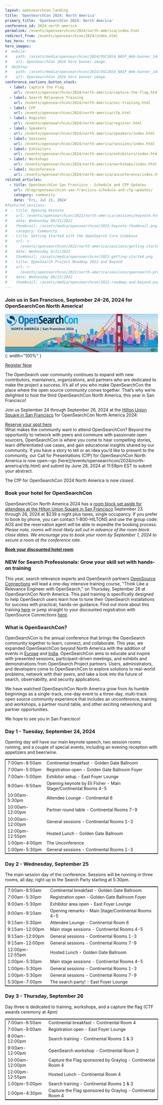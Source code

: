 ```yaml
---
layout: opensearchcon_landing
title: 'OpenSearchCon 2024: North America'
primary_title: 'OpenSearchCon 2024: North America'
conference_id: 2024-north-america
permalink: /events/opensearchcon/2024/north-america/index.html
redirect_from: /events/opensearchcon/2024/index.html
has_hero: true
hero_images:
#  mobile:
#    path: /assets/media/opensearchcon/2024/OSC2024_NASF_Web-banner_1440x360.png
#    alt: OpenSearchCon 2024 hero banner image.
#  desktop:
#    path: /assets/media/opensearchcon/2024/OSC2024_NASF_Web-banner_1440x360.png
#    alt: OpenSearchCon 2024 hero banner image.
conference_sections_button_stack:
  - label: Capture the Flag
    url: /events/opensearchcon/2024/north-america/capture-the-flag.html
  - label: Search Relevance Training
    url: /events/opensearchcon/2024/north-america/osc-training.html
  - label: CFP
    url: /events/opensearchcon/2024/north-america/cfp.html
  - label: Register
    url: /events/opensearchcon/2024/north-america/register.html
  - label: Speakers
    url: /events/opensearchcon/2024/north-america/speakers/index.html
  - label: Sessions 
    url: /events/opensearchcon/2024/north-america/sessions/index.html
  - label: Exhibitors
    url: /events/opensearchcon/2024/north-america/exhibitors/index.html
  - label: Workshops
    url: /events/opensearchcon/2024/north-america/workshops/index.html
  - label: Unconference
    url: /events/opensearchcon/2024/north-america/unconference/index.html
related_articles:
  - title: OpenSearchCon San Francisco - Schedule and CFP Updates
    url: /blog/opensearchcon-san-francisco-schedule-and-cfp-updates/
    category: community
    date: 'Fri, Jul 21, 2024'
#featured_sessions:
#  - title: Opening Keynote
#    url: /events/opensearchcon/2022/north-america/sessions/keynote.html
#    date: Wednesday 09/21/2022
#    thumbnail: /assets/media/opensearchcon/2022-keynote-thumbnail.png
#    category: Community
#  - title: Getting Started with the OpenSearch Core Codebase
#    url: >-
#      /events/opensearchcon/2022/north-america/sessions/getting-started-with-opensearch-core-codebase.html
#    date: Wednesday 9/21/2022
#    thumbnail: /assets/media/opensearchcon/2022-getting-started.png
#  - title: OpenSearch Project Roadmap 2022 and Beyond
#    url: >-
#      /events/opensearchcon/2022/north-america/sessions/opensearch-project-roadmap-2022-and-beyond.html
#    date: Wednesday 09/21/2022
#    thumbnail: /assets/media/opensearchcon/2022-roadmap-and-beyond.png
---
```


### **Join us in San Francisco, September 24-26, 2024 for OpenSearchCon North America!**
![](/assets/media/opensearchcon/2024/OSC2024_NASF_Web-banner_1440x360.png ){: width="100%" }

<div class="redesign-button-pair--wrapper">
            <div class="redesign-button--wrapper redesign-button--wrapper__text-only__dark">
                <a href="/events/opensearchcon/2024/north-america/register.html" class="redesign-button--anchor">
                    Register Now
                </a>
            </div>
</div>

The OpenSearch user community continues to expand with new contributors, maintainers, organizations, and partners who are dedicated to make the project a success. It’s all of you who make OpenSearchCon the place where the open source community comes together. That’s why we’re delighted to host the third OpenSearchCon North America, this year in San Francisco!

Join us  September 24 through  September 26, 2024 at the [Hilton Union Square in San Francisco](https://www.hilton.com/en/hotels/sfofhhh-hilton-san-francisco-union-square/) for OpenSearchCon North America 2024:

<div class="redesign-button-pair--wrapper">
            <div class="redesign-button--wrapper redesign-button--wrapper__text-only__dark">
                <a href="/events/opensearchcon/2024/north-america/register.html" class="redesign-button--anchor">
                    Reserve your spot here
                </a>
            </div>
</div>
What makes the community want to attend OpenSearchCon? Beyond the opportunity to network with peers and commune with passionate open sourcers, OpenSearchCon is where you come to hear compelling stories, learn differentiated use cases, and gain educational insights shared by our community. If you have a story to tell or an idea you’d like to present to the community, our Call for Presentations (CfP) for OpenSearchCon North America is now open—go [here](/events/opensearchcon/2024/north-america/cfp.html) and submit by June 28, 2024 at 11:59pm EST to submit your abstract.

The CfP for OpenSearchCon 2024 North America is now *closed*.


### Book your hotel for OpenSearchCon

OpenSearchCon North America 2024 has a [room block set aside for attendees at the Hilton Union Square in San Francisco](https://book.passkey.com/e/50823627) September 23 through 26, 2024 at $239 a night plus taxes, single occupancy. If you prefer to book by phone, you can contact 1-800-HILTONS and use the group code: AOS and the reservation agent will be able to expedite the booking process. *Please note, rooms will most likely sell out in advance of the room block close dates. We encourage you to book your room by September 1, 2024 to secure a room at the conference rate.*

**[Book your discounted hotel room](https://book.passkey.com/e/50823627)**

### NEW for Search Professionals: Grow your skill set with hands-on training

This year, search relevance experts and OpenSearch partners [OpenSource Connections](https://opensourceconnections.com/) will lead a one-day intensive training course, "Think Like a Relevance Engineer with OpenSearch," on Thursday, September 26 at OpenSearchCon North America. This paid training is specifically designed to help OpenSearch users learn how to tune their OpenSearch installations for success with practical, hands-on guidance. Find out more about this training [here](/events/opensearchcon/2024/north-america/osc-training.html) or jump straight to your discounted registration with OpenSource Connections [here](https://www.eventbee.com/v/opensearch-tlre-intensive-at-opensearchcon-us-24/event?eid=237312684#/tickets).


### What is OpenSearchCon?

OpenSearchCon is the annual conference that brings the OpenSearch community together to learn, connect, and collaborate. This year, we expanded OpenSearchCon beyond North America with the addition of events in [Europe](https://opensearch.org/events/opensearchcon/2024/europe/index.html) and [India](https://opensearch.org/events/opensearchcon/2024/india/index.html). OpenSearchCon aims to educate and inspire with presented sessions, participant-driven meetings, and exhibits and demonstrations from OpenSearch Project partners. Users, administrators, and developers come to OpenSearchCon to explore solutions to real-world problems, network with their peers, and take a look into the future of search, observability, and security applications.

We have watched OpenSearchCon North America grow from its humble beginnings as a single-track, one-day event to a three-day, multi-track open source community experience that includes an unconference, training and workshops, a partner round table, and other exciting networking and partner opportunities.

We hope to see  you in San Francisco!


### Day 1 - Tuesday, September 24, 2024 

Opening day will have our main keynote speech, two session rooms running, and a couple of special events, including an evening reception with appetizers and beer/wine.


<table class="oscon2024-north-america" style="border: 1px solid black; width: 100%" width="100%">
<tr>
    <td>7:00am-8:50am</td>
    <td>Continental breakfast - Golden Gate Ballroom</td>
</tr>
<tr>
    <td>7:00am-5:00pm</td>
    <td>Registration open - Golden Gate Ballroom Foyer</td>
</tr>
<tr>
    <td>7:00am-5:00pm</td>
    <td>Exhibitor setup - East Foyer Lounge</td>
</tr>
<tr>
    <td>9:00am-9:50am</td>
    <td>Opening keynote by Eli Fisher - Main Stage/Continental Rooms 4-5
</td>
</tr>
<tr>
    <td>10:00am-5:30pm</td>
    <td>Attendee Lounge - Continental 6
</td>
</tr>
<tr>
    <td>10:00am-12:00pm</td>
    <td>Partner round table - Continental Rooms 7-9
</td>
</tr>
<tr>
    <td>10:00am-12:00pm</td>
    <td>General sessions - Continental Rooms 1-3
</td>
</tr>
<tr>
    <td>12:00pm-12:55pm</td>
    <td>Hosted Lunch - Golden Gate Ballroom</td>
</tr>
<tr>
    <td>1:00pm-4:00pm</td>
    <td>The Unconference</td>
</tr>
<tr>
    <td>1:00pm-5:30pm</td>
    <td>General sessions - Continental Rooms 1-3
</td>
</tr>
</table>


### Day 2 - Wednesday, September 25

The main session day of the conference. Sessions will be running in three rooms, all day, right up to the Search Party starting at 5:30pm.


<table class="oscon2024-europe" style="border: 1px solid black; width: 100%" width="100%">
<tr>
    <td>7:00am-8:50am</td>
    <td>Continental breakfast - Golden Gate Ballroom</td>
</tr>
<tr>
    <td>7:00am-5:30pm</td>
    <td>Registration open - Golden Gate Ballroom Foyer</td>
</tr>
<tr>
    <td>9:00am-5:30pm</td>
    <td>Exhibitor area open - East Foyer Lounge
</td>
</tr>
<tr>
    <td>9:00am-9:10am</td>
    <td>Opening remarks - Main Stage/Continental Rooms 4-5</td>
</tr>
<tr>
    <td>9:15am-5:30pm</td>
    <td>Attendee Lounge - Continental Room 6</td>
</tr>
<tr>
    <td>9:15am-12:00pm</td>
    <td>Main stage sessions - Continental Rooms 4-5</td>
</tr>
<tr>
    <td>9:15am-12:00pm</td>
    <td>General sessions - Continental Rooms 1-3</td>
</tr>
<tr>
    <td>9:15am-12:00pm</td>
    <td>General sessions - Continental Rooms 7-9</td>
</tr>
<tr>
    <td>12:00pm-12:55pm</td>
    <td>Hosted Lunch - Golden Gate Ballroom</td>
</tr>
<tr><td>1:00pm-5:30pm</td><td> Main stage sessions - Continental Rooms 4-5 </td></tr>
<tr><td>1:00pm-5:30pm</td><td> General sessions - Continental Rooms 1-3</td></tr>
<tr><td>1:00pm-5:30pm</td><td> General sessions - Continental Rooms 7-9</td></tr>
<tr><td>5:30pm-7:00pm</td><td> The search party! - East Foyer Lounge</td></tr>

</table>

### Day 3 - Thursday, September 26

Day three is dedicated to training, workshops, and a capture the flag (CTF awards ceremony at 4pm)

<table class="oscon2024-europe" style="border: 1px solid black; width: 100%" width="100%">
<tr><td>7:00am-8:50am</td><td>Continental breakfast - Continental Room 4</td></tr>
<tr><td>7:00am-9:00am</td><td>Registration open - East Foyer Lounge</td></tr>
<tr><td>8:00am-12:00pm</td><td>Search training - Continental Rooms 1 & 3</td></tr>
<tr><td>9:00am-12:00pm</td> <td>OpenSearch workshop - Continental Room 2</td></tr>
<tr><td>10:00am-12:00pm</td><td>Capture the Flag sponsored by Graylog - Continental Room 4</td></tr>
<tr><td>12:00pm-12:55pm</td><td>Hosted Lunch - Continental Room 4</td></tr>
<tr><td>1:00pm-5:00pm</td><td>Search training - Continental Rooms 1 & 3</td></tr>
<tr><td>1:00pm-4:30pm</td><td>Capture the Flag sponsored by Graylog - Continental Room 4</td></tr>
</table>











